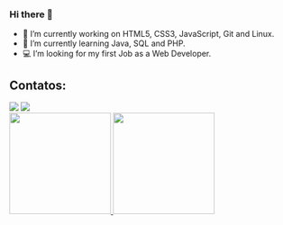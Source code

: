 ### Hi there 👋

- 🔭 I’m currently working on HTML5, CSS3, JavaScript, Git and Linux.
- 🌱 I’m currently learning Java, SQL and PHP.
- 💻 I’m looking for my first Job as a Web Developer.

## Contatos:

<div>
<a href="https://www.instagram.com/joaquimspinto/" target="_blank"><img src="https://img.shields.io/badge/-Instagram-%23E4405F?style=for-the-badge&logo=instagram&logoColor=white" target="_blank"></a>
<a href="https://www.linkedin.com/in/joaquim-pinto-419369160" target="_blank"><img src="https://img.shields.io/badge/-LinkedIn-%230077B5?style=for-the-badge&logo=linkedin&logoColor=white" target="_blank"></a>   
</div>

<div>
<a href="https://github.com/joaquimsp">
<img height="180em" src="https://github-readme-stats.vercel.app/api/top-langs/?username=joaquimsp&layout=compact&langs_count=7&theme=dracula"/>
<img height="180em" src="https://github-readme-stats.vercel.app/api?username=joaquimsp&show_icons=true&theme=dracula&include_all_commits=true&count_private=true"/>
</div>
